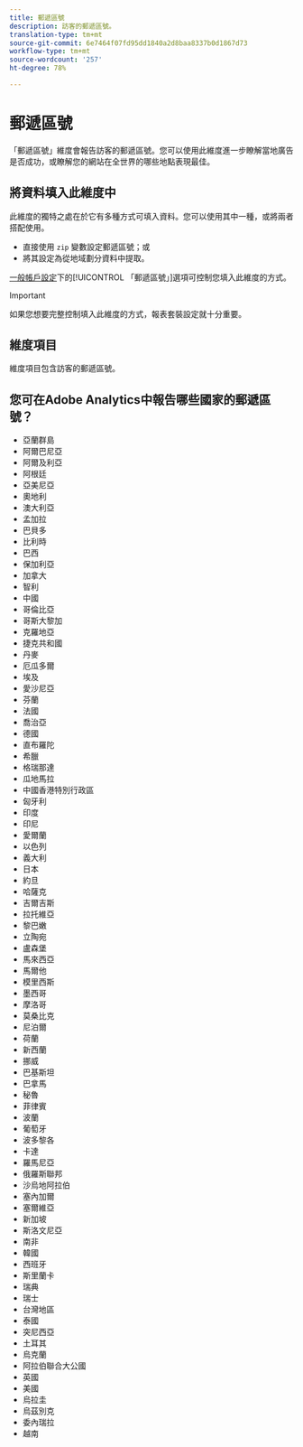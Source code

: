 ```yaml
---
title: 郵遞區號
description: 訪客的郵遞區號。
translation-type: tm+mt
source-git-commit: 6e7464f07fd95dd1840a2d8baa8337b0d1867d73
workflow-type: tm+mt
source-wordcount: '257'
ht-degree: 78%

---
```



# 郵遞區號

「郵遞區號」維度會報告訪客的郵遞區號。您可以使用此維度進一步瞭解當地廣告是否成功，或瞭解您的網站在全世界的哪些地點表現最佳。

## 將資料填入此維度中

此維度的獨特之處在於它有多種方式可填入資料。您可以使用其中一種，或將兩者搭配使用。

* 直接使用 `zip` 變數設定郵遞區號；或
* 將其設定為從地域劃分資料中提取。

[一般帳戶設定](/help/admin/admin/general-acct-settings-admin.md)下的[!UICONTROL 「郵遞區號」]選項可控制您填入此維度的方式。

>[!IMPORTANT]
>
>如果您想要完整控制填入此維度的方式，報表套裝設定就十分重要。

## 維度項目

維度項目包含訪客的郵遞區號。

## 您可在Adobe Analytics中報告哪些國家的郵遞區號？

* 亞蘭群島
* 阿爾巴尼亞
* 阿爾及利亞
* 阿根廷
* 亞美尼亞
* 奧地利
* 澳大利亞
* 孟加拉
* 巴貝多
* 比利時
* 巴西
* 保加利亞
* 加拿大
* 智利
* 中國
* 哥倫比亞
* 哥斯大黎加
* 克羅地亞
* 捷克共和國
* 丹麥
* 厄瓜多爾
* 埃及
* 愛沙尼亞
* 芬蘭
* 法國
* 喬治亞
* 德國
* 直布羅陀
* 希臘
* 格瑞那達
* 瓜地馬拉
* 中國香港特別行政區
* 匈牙利
* 印度
* 印尼
* 愛爾蘭
* 以色列
* 義大利
* 日本
* 約旦
* 哈薩克
* 吉爾吉斯
* 拉托維亞
* 黎巴嫩
* 立陶宛
* 盧森堡
* 馬來西亞
* 馬爾他
* 模里西斯
* 墨西哥
* 摩洛哥
* 莫桑比克
* 尼泊爾
* 荷蘭
* 新西蘭
* 挪威
* 巴基斯坦
* 巴拿馬
* 秘魯
* 菲律賓
* 波蘭
* 葡萄牙
* 波多黎各
* 卡達
* 羅馬尼亞
* 俄羅斯聯邦
* 沙烏地阿拉伯
* 塞內加爾
* 塞爾維亞
* 新加坡
* 斯洛文尼亞
* 南非
* 韓國
* 西班牙
* 斯里蘭卡
* 瑞典
* 瑞士
* 台灣地區
* 泰國
* 突尼西亞
* 土耳其
* 烏克蘭
* 阿拉伯聯合大公國
* 英國
* 美國
* 烏拉圭
* 烏茲別克
* 委內瑞拉
* 越南